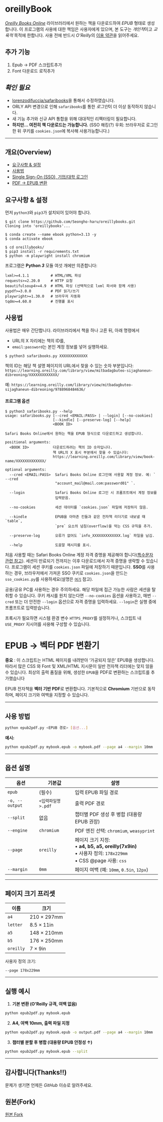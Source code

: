 # oreillyBook

[_Oreilly Books Online_](https://www.oreilly.com/) 라이브러리에서 원하는 책을 다운로드하여 _EPUB_ 형태로 생성합니다.
이 프로그램의 사용에 대한 책임은 사용자에게 있으며, 본 도구는 *개인적*이고 _교육적_ 목적에 한합니다.
사용 전에 반드시 *O'Reilly*의 [이용 약관](https://learning.oreilly.com/terms/)을 읽어주세요.

## 추가 기능
1. Epub -> PDF 스크립트추가
2. Font 다운로드 로직추가

## _확인 필요_
- [lorenzodifuccia/safaribooks](https://github.com/lorenzodifuccia/safaribooks.git)을 통해서 수정하였습니다.
- ORLY API 변경으로 인해 `safaribooks`를 통한 *로그인*이 더 이상 동작하지 않습니다.
- 새 기능 추가와 신규 API 통합을 위해 대대적인 리팩터링이 필요합니다.
- **하지만… 여전히 책 다운로드는 가능합니다.**
  (SSO 해킹(?) 우회: 브라우저로 로그인한 뒤 쿠키를 `cookies.json`에 복사해 사용가능합니다.)

---

## 개요(Overview)

- [요구사항 & 설정](https://github.com/Seongho-haru/oreillybooks?tab=readme-ov-file#%EC%9A%94%EA%B5%AC%EC%82%AC%ED%95%AD--%EC%84%A4%EC%A0%95)
- [사용법](#사용법)
- [Single Sign-On (SSO), 기업/대학 로그인](https://github.com/lorenzodifuccia/safaribooks/issues/150#issuecomment-555423085)
- [PDF -> EPUB 변환](https://github.com/Seongho-haru/oreillybooks?tab=readme-ov-file#epub--%EB%B2%A1%ED%84%B0-pdf-%EB%B3%80%ED%99%98%EA%B8%B0)

## 요구사항 & 설정

먼저 `python3`와 `pip3`가 설치되어 있어야 합니다.

```shell
$ git clone https://github.com/Seongho-haru/oreillybooks.git
Cloning into 'oreillybooks'...

$ conda create --name ebook python=3.13 -y
$ conda activate ebook

$ cd oreillybooks/
$ pip3 install -r requirements.txt
$ python -m playwright install chromium

```

프로그램은 **Python _3_** 모듈 여섯 개에만 의존합니다:

```python3
lxml>=4.1.1          # HTML/XML 파싱
requests>=2.20.0     # HTTP 요청
beautifulsoup4>=4.9  # HTML 파싱 (선택적으로 lxml 파서와 함께 사용)
pypdf>=3.0.0         # PDF 읽기/쓰기
playwright>=1.30.0   # 브라우저 자동화
tqdm>=4.60.0         # 진행률 표시
```

## 사용법

사용법은 매우 간단합니다. 라이브러리에서 책을 하나 고른 뒤, 아래 명령에서

- URL의 X 자리에는 책의 ID를,
- `email:password`는 본인 계정 정보를
  넣어 실행하세요.

```shell
$ python3 safaribooks.py XXXXXXXXXXXXX
```

책의 ID는 해당 책 설명 페이지의 URL에서 찾을 수 있는 숫자 부분입니다:
`https://learning.oreilly.com/library/view/mitbadagbuteo-sijaghaneun-dibreoning/XXXXXXXXXXXXX/`

예: `https://learning.oreilly.com/library/view/mitbadagbuteo-sijaghaneun-dibreoning/9788968484636/`

#### 프로그램 옵션

```shell
$ python3 safaribooks.py --help
usage: safaribooks.py [--cred <EMAIL:PASS> | --login] [--no-cookies]
                      [--kindle] [--preserve-log] [--help]
                      <BOOK ID>

Safari Books Online에서 원하는 책을 EPUB 형식으로 다운로드하고 생성합니다.

positional arguments:
  <BOOK ID>           다운로드하려는 책의 ID 숫자입니다.
                      책 URL의 X 표시 부분에서 찾을 수 있습니다:
                      https://learning.oreilly.com/library/view/book-name/XXXXXXXXXXXXX/

optional arguments:
  --cred <EMAIL:PASS>  Safari Books Online 로그인에 사용할 계정 정보. 예: ` --cred
                       "account_mail@mail.com:password01" `.

  --login              Safari Books Online 로그인 시 프롬프트에서 계정 정보를
                       입력받음.

  --no-cookies         세션 데이터를 `cookies.json` 파일에 저장하지 않음.

  --kindle             EPUB을 아마존 킨들과 같은 전자책 리더기로 내보낼 때 `table`,
                       `pre` 요소의 넘침(overflow)을 막는 CSS 규칙을 추가.

  --preserve-log       오류가 없어도 `info_XXXXXXXXXXXXX.log` 파일을 남김.

  --help               도움말 메시지를 표시.

```

처음 사용할 때는 Safari Books Online 계정 자격 증명을 제공해야 합니다([특수문자 관련 참고](../../issues/15)).
세션이 만료되기 전까지는 이후 다운로드에서 자격 증명을 생략할 수 있습니다. 프로그램이 세션 쿠키를 `cookies.json` 파일에 저장하기 때문입니다.
**SSO**를 사용하는 경우, 브라우저에서 가져온 SSO 쿠키로 `cookies.json`을 만드는 `sso_cookies.py`를 사용하세요(설명은 [`여기`](../../issues/150#issuecomment-555423085) 참고).

공용/공유 PC를 사용하는 경우 주의하세요. 해당 파일에 접근 가능한 사람은 세션을 탈취할 수 있습니다.
쿠키 캐시를 원치 않는다면 `--no-cookies` 옵션을 사용하고, 매번 `--cred` 또는 더 안전한 `--login` 옵션으로 자격 증명을 입력하세요. `--login`은 실행 중에 프롬프트로 입력받습니다.

프록시가 필요하면 시스템 환경 변수 `HTTPS_PROXY`를 설정하거나, 스크립트 내 `USE_PROXY` 지시어를 사용해 구성할 수 있습니다.

# EPUB → 벡터 PDF 변환기

**중요** : 이 스크립트는 HTML 페이지를 내려받아 ‘가공되지 않은’ EPUB을 생성합니다. 따라서 많은 CSS 와 Font 및 XML/HTML 지시문이 일반 전자책 리더에는 맞지 않을 수 있습니다. 최상의 출력 품질을 위해, 생성한 `EPUB`을 PDF로 변환하는 스크립트를 추가했습니다

EPUB 전자책을 **벡터 기반 PDF**로 변환합니다.
기본적으로 **Chromium** 기반으로 동작하며, 페이지 크기와 여백을 지정할 수 있습니다.

---

## 사용 방법

```bash
python epub2pdf.py <EPUB 경로> [옵션...]
```

**예시:**

```bash
python epub2pdf.py mybook.epub -o mybook.pdf --page a4 --margin 10mm
```

---

## 옵션 설명

| 옵션           | 기본값             | 설명                                                                                                           |
| -------------- | ------------------ | -------------------------------------------------------------------------------------------------------------- |
| `epub`         | (필수)             | 입력 EPUB 파일 경로                                                                                            |
| `-o, --output` | `<입력파일명>.pdf` | 출력 PDF 경로                                                                                                  |
| `--split`      | 없음               | 챕터별 PDF 생성 후 병합 (대용량 EPUB 권장)                                                                     |
| `--engine`     | `chromium`         | PDF 엔진 선택: `chromium`, `weasyprint`                                                                        |
| `--page`       | `oreilly`          | 페이지 크기 지정:<br>• **a4, b5, a5, oreilly(7x9in)**<br>• 사용자 정의: `178x229mm`<br>• CSS @page 사용: `css` |
| `--margin`     | `0mm`              | 페이지 여백 (예: `10mm`, `0.5in`, `12px`)                                                                      |

---

## 페이지 크기 프리셋

| 이름      | 크기        |
| --------- | ----------- |
| `a4`      | 210 × 297mm |
| `letter`  | 8.5 × 11in  |
| `a5`      | 148 × 210mm |
| `b5`      | 176 × 250mm |
| `oreilly` | 7 × 9in     |

사용자 정의 크기:

```
--page 178x229mm
```

---

## 실행 예시

1. **기본 변환 (O'Reilly 규격, 여백 없음)**

```bash
python epub2pdf.py mybook.epub
```

2. **A4, 여백 10mm, 출력 파일 지정**

```bash
python epub2pdf.py mybook.epub -o output.pdf --page a4 --margin 10mm
```

3. **챕터별 분할 후 병합 (대용량 EPUB 안정성 ↑)**

```bash
python epub2pdf.py mybook.epub --split
```

---

## 감사합니다(Thanks!!)

문제가 생기면 언제든 _GitHub_ 이슈로 알려주세요.

## 원본(Fork)

[원본 Fork](https://github.com/lorenzodifuccia/safaribooks)




